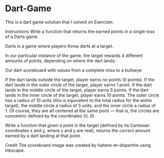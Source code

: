 # Dart-Game
This is a dart game solution that I solved on Exercism. 

Instructions
Write a function that returns the earned points in a single toss of a Darts game.

Darts is a game where players throw darts at a target.

In our particular instance of the game, the target rewards 4 different amounts of points, depending on where the dart lands:

Our dart scoreboard with values from a complete miss to a bullseye

If the dart lands outside the target, player earns no points (0 points).
If the dart lands in the outer circle of the target, player earns 1 point.
If the dart lands in the middle circle of the target, player earns 5 points.
If the dart lands in the inner circle of the target, player earns 10 points.
The outer circle has a radius of 10 units (this is equivalent to the total radius for the entire target), the middle circle a radius of 5 units, and the inner circle a radius of 1. Of course, they are all centered at the same point — that is, the circles are concentric defined by the coordinates (0, 0).

Write a function that given a point in the target (defined by its Cartesian coordinates x and y, where x and y are real), returns the correct amount earned by a dart landing at that point.

Credit
The scoreboard image was created by habere-et-dispertire using Inkscape.
